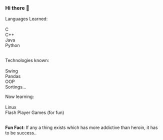 ### Hi there 👋

Languages Learned:<br/><br/>
C<br/>
C++<br/>
Java<br/>
Python<br/><br/>

Technologies known:<br/><br/>
Swing<br/>
Pandas<br/>
OOP<br/>
Sortings...

Now learning:<br/><br/>
Linux<br/>
Flash Player Games (for fun)<br/><br/>

<b>Fun Fact</b>: If any a thing exists which has more addictive than heroin, it has to be success..
